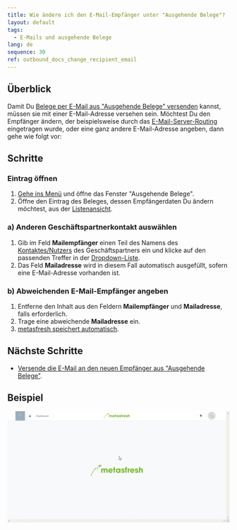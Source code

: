 ```yaml
---
title: Wie ändere ich den E-Mail-Empfänger unter "Ausgehende Belege"?
layout: default
tags:
  - E-Mails und ausgehende Belege
lang: de
sequence: 30
ref: outbound_docs_change_recipient_email
---
```


## Überblick
Damit Du [Belege per E-Mail aus "Ausgehende Belege" versenden](Email_senden_ausgehende_Belege) kannst, müssen sie mit einer E-Mail-Adresse versehen sein. Möchtest Du den Empfänger ändern, der beispielsweise durch das [E-Mail-Server-Routing](Email_Server_Routing_einrichten) eingetragen wurde, oder eine ganz andere E-Mail-Adresse angeben, dann gehe wie folgt vor:

## Schritte

### Eintrag öffnen
1. [Gehe ins Menü](Menu) und öffne das Fenster "Ausgehende Belege".
1. Öffne den Eintrag des Beleges, dessen Empfängerdaten Du ändern möchtest, aus der [Listenansicht](Ansichten).

### a) Anderen Geschäftspartnerkontakt auswählen
1. Gib im Feld **Mailempfänger** einen Teil des Namens des [Kontaktes/Nutzers](GPartner_Nutzer_hinzufuegen) des Geschäftspartners ein und klicke auf den passenden Treffer in der [Dropdown-Liste](Keyboard_Shortcuts_Liste).
1. Das Feld **Mailadresse** wird in diesem Fall automatisch ausgefüllt, sofern eine E-Mail-Adresse vorhanden ist.

### b) Abweichenden E-Mail-Empfänger angeben
1. Entferne den Inhalt aus den Feldern **Mailempfänger** und **Mailadresse**, falls erforderlich.
1. Trage eine abweichende **Mailadresse** ein.
1. [metasfresh speichert automatisch](Speicheranzeige).

## Nächste Schritte
- [Versende die E-Mail an den neuen Empfänger aus "Ausgehende Belege"](Email_senden_ausgehende_Belege).

## Beispiel
![](assets/Ausgehende_Belege_Empfaenger_aendern.gif)
